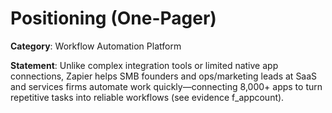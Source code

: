 # Positioning (One-Pager)

**Category**: Workflow Automation Platform

**Statement**: Unlike complex integration tools or limited native app connections, Zapier helps SMB founders and ops/marketing leads at SaaS and services firms automate work quickly—connecting 8,000+ apps to turn repetitive tasks into reliable workflows (see evidence f_appcount).
